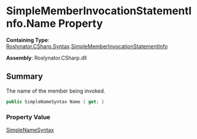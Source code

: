 # SimpleMemberInvocationStatementInfo\.Name Property

**Containing Type**: [Roslynator.CSharp.Syntax](../../README.md)\.[SimpleMemberInvocationStatementInfo](../README.md)

**Assembly**: Roslynator\.CSharp\.dll

## Summary

The name of the member being invoked\.

```csharp
public SimpleNameSyntax Name { get; }
```

### Property Value

[SimpleNameSyntax](https://docs.microsoft.com/en-us/dotnet/api/microsoft.codeanalysis.csharp.syntax.simplenamesyntax)

